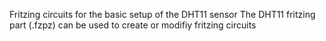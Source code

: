 Fritzing circuits for the basic setup of the DHT11 sensor
The DHT11 fritzing part (.fzpz) can be used to create or modifiy fritzing circuits

